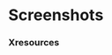 # Screenshots
### Xresources
<h3><img src="github.com/Henryws/Neon-Blood/screenshots/Neon-Blood-Xresources.png" alt="" /></h3>
